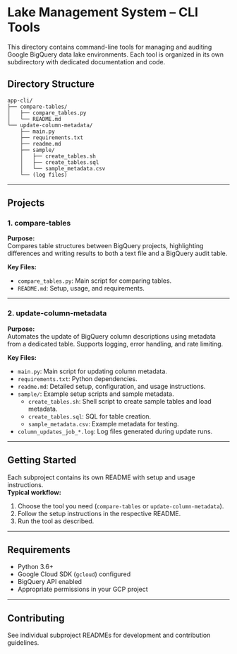 # Lake Management System – CLI Tools

This directory contains command-line tools for managing and auditing Google BigQuery data lake environments. Each tool is organized in its own subdirectory with dedicated documentation and code.

## Directory Structure

```
app-cli/
├── compare-tables/
│   ├── compare_tables.py
│   └── README.md
└── update-column-metadata/
    ├── main.py
    ├── requirements.txt
    ├── readme.md
    ├── sample/
    │   ├── create_tables.sh
    │   ├── create_tables.sql
    │   └── sample_metadata.csv
    └── (log files)
```

---

## Projects

### 1. compare-tables

**Purpose:**  
Compares table structures between BigQuery projects, highlighting differences and writing results to both a text file and a BigQuery audit table.

**Key Files:**
- `compare_tables.py`: Main script for comparing tables.
- `README.md`: Setup, usage, and requirements.

---

### 2. update-column-metadata

**Purpose:**  
Automates the update of BigQuery column descriptions using metadata from a dedicated table. Supports logging, error handling, and rate limiting.

**Key Files:**
- `main.py`: Main script for updating column metadata.
- `requirements.txt`: Python dependencies.
- `readme.md`: Detailed setup, configuration, and usage instructions.
- `sample/`: Example setup scripts and sample metadata.
  - `create_tables.sh`: Shell script to create sample tables and load metadata.
  - `create_tables.sql`: SQL for table creation.
  - `sample_metadata.csv`: Example metadata for testing.
- `column_updates_job_*.log`: Log files generated during update runs.

---

## Getting Started

Each subproject contains its own README with setup and usage instructions.  
**Typical workflow:**
1. Choose the tool you need (`compare-tables` or `update-column-metadata`).
2. Follow the setup instructions in the respective README.
3. Run the tool as described.

---

## Requirements

- Python 3.6+
- Google Cloud SDK (`gcloud`) configured
- BigQuery API enabled
- Appropriate permissions in your GCP project

---

## Contributing

See individual subproject READMEs for development and contribution guidelines. 